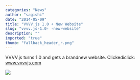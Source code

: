 ```yaml
---
categories: "News"
author: "sagishi"
date: "2014-05-09"
title: "VVVV.js 1.0 + New Website"
slug: "vvvv.js-1.0- -new-website"
description: ""
imported: "true"
thumb: "fallback_header_r.png"
---
```



VVVV.js turns 1.0 and gets a brandnew website. Clickediclick: www.vvvvjs.com

![](fallback_header_r.png) 

